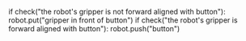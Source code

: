 

if check("the robot's gripper is not forward aligned with button"):
    robot.put("gripper in front of button")
if check("the robot's gripper is forward aligned with button"):
    robot.push("button")